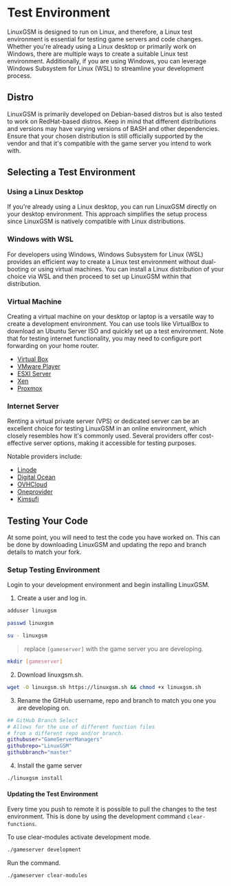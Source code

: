 # Test Environment

LinuxGSM is designed to run on Linux, and therefore, a Linux test environment is essential for testing game servers and code changes. Whether you're already using a Linux desktop or primarily work on Windows, there are multiple ways to create a suitable Linux test environment. Additionally, if you are using Windows, you can leverage Windows Subsystem for Linux (WSL) to streamline your development process.

## Distro

LinuxGSM is primarily developed on Debian-based distros but is also tested to work on RedHat-based distros. Keep in mind that different distributions and versions may have varying versions of BASH and other dependencies. Ensure that your chosen distribution is still officially supported by the vendor and that it's compatible with the game server you intend to work with.

## Selecting a Test Environment

### **Using a Linux Desktop**

If you're already using a Linux desktop, you can run LinuxGSM directly on your desktop environment. This approach simplifies the setup process since LinuxGSM is natively compatible with Linux distributions.

### **Windows with WSL**

For developers using Windows, Windows Subsystem for Linux (WSL) provides an efficient way to create a Linux test environment without dual-booting or using virtual machines. You can install a Linux distribution of your choice via WSL and then proceed to set up LinuxGSM within that distribution.

### Virtual Machine

Creating a virtual machine on your desktop or laptop is a versatile way to create a development environment. You can use tools like VirtualBox to download an Ubuntu Server ISO and quickly set up a test environment. Note that for testing internet functionality, you may need to configure port forwarding on your home router.

-   [Virtual Box](https://www.virtualbox.org/)
-   [VMware Player](https://www.vmware.com/uk/products/workstation-player.html)
-   [ESXI Server](https://www.vmware.com/uk/products/esxi-and-esx.html)
-   [Xen](https://xenproject.org/)
-   [Proxmox](https://www.proxmox.com/)

### Internet Server

Renting a virtual private server (VPS) or dedicated server can be an excellent choice for testing LinuxGSM in an online environment, which closely resembles how it's commonly used. Several providers offer cost-effective server options, making it accessible for testing purposes.

Notable providers include:

-   [Linode](https://linode.com/)
-   [Digital Ocean](https://www.digitalocean.com/)
-   [OVHCloud](https://ovhcloud.com)
-   [Oneprovider](https://oneprovider.com/)
-   [Kimsufi](https://www.kimsufi.com/)

## **Testing Your Code**

At some point, you will need to test the code you have worked on. This can be done by downloading LinuxGSM and updating the repo and branch details to match your fork.

### Setup Testing Environment

Login to your development environment and begin installing LinuxGSM.

1. Create a user and log in.

```bash
adduser linuxgsm
```

```bash
passwd linuxgsm
```

```bash
su - linuxgsm
```

> replace `[gameserver]` with the game server you are developing.

```bash
mkdir [gameserver]
```

2. Download linuxgsm.sh.

```bash
wget -O linuxgsm.sh https://linuxgsm.sh && chmod +x linuxgsm.sh
```

3. Rename the GitHub username, repo and branch to match you one you are developing on.

```bash
## GitHub Branch Select
# Allows for the use of different function files
# from a different repo and/or branch.
githubuser="GameServerManagers"
githubrepo="LinuxGSM"
githubbranch="master"
```

4. Install the game server

```bash
./linuxgsm install
```

#### Updating the Test Environment

Every time you push to remote it is possible to pull the changes to the test environment. This is done by using the development command `clear-functions`.

To use clear-modules activate development mode.

```bash
./gameserver development
```

Run the command.

```bash
./gameserver clear-modules
```
